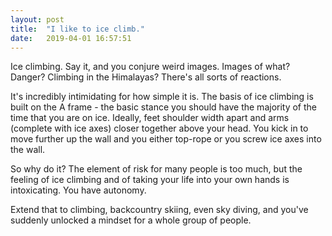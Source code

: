 ```yaml
---
layout: post
title:  "I like to ice climb."
date:   2019-04-01 16:57:51
---
```


Ice climbing. Say it, and you conjure weird images. Images of what? Danger? Climbing in the Himalayas?
There's all sorts of reactions.

It's incredibly intimidating for how simple it is. The basis of ice climbing is built on the A frame - the basic stance
you should have the majority of the time that you are on ice. Ideally, feet shoulder width apart and arms (complete with
ice axes) closer together above your head. You kick in to move further up the wall and you either top-rope or you screw ice
axes into the wall.

So why do it? The element of risk for many people is too much, but the feeling of ice climbing and of taking your life into your own hands is intoxicating. You have autonomy.

Extend that to climbing, backcountry skiing, even sky diving, and you've suddenly unlocked a mindset for a whole group of people.
